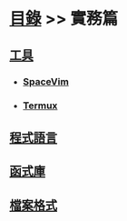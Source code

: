 # [目錄](../) >> 實務篇
>

## [工具](./tool/)

* ### [SpaceVim](./tool/spacevim/)

* ### [Termux](./tool/termux/)

## [程式語言](./programming_language/)

## [函式庫](./library/)

## [檔案格式](./file_format/)
